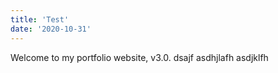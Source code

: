 ```yaml
---
title: 'Test'
date: '2020-10-31'
---
```


Welcome to my portfolio website, v3.0. 
dsajf asdhjlafh asdjklfh 